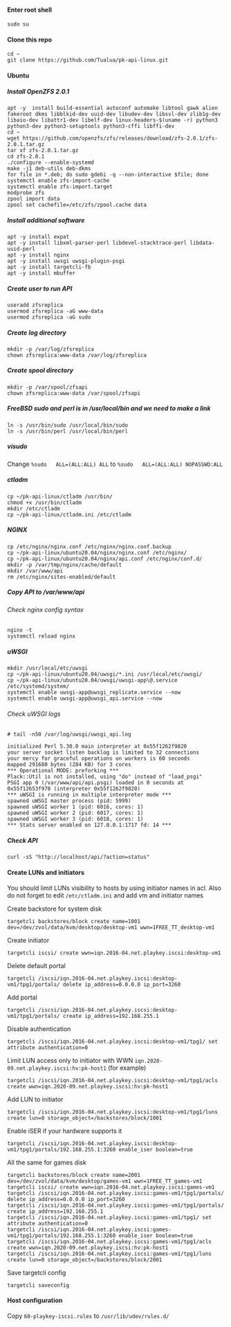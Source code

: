 
#### Enter root shell

    sudo su

#### Clone this repo
    cd ~
    git clone https://github.com/Tualua/pk-api-linux.git

#### Ubuntu 
##### Install OpenZFS 2.0.1

    apt -y  install build-essential autoconf automake libtool gawk alien fakeroot dkms libblkid-dev uuid-dev libudev-dev libssl-dev zlib1g-dev libaio-dev libattr1-dev libelf-dev linux-headers-$(uname -r) python3 python3-dev python3-setuptools python3-cffi libffi-dev
    cd ~
    wget https://github.com/openzfs/zfs/releases/download/zfs-2.0.1/zfs-2.0.1.tar.gz
    tar xf zfs-2.0.1.tar.gz
    cd zfs-2.0.1
    ./configure --enable-systemd
    make -j1 deb-utils deb-dkms
    for file in *.deb; do sudo gdebi -q --non-interactive $file; done
    systemctl enable zfs-import-cache
    systemctl enable zfs-import.target
    modprobe zfs
    zpool import data
    zpool set cachefile=/etc/zfs/zpool.cache data

##### Install additional software

    apt -y install expat
    apt -y install libxml-parser-perl libdevel-stacktrace-perl libdata-uuid-perl
    apt -y install nginx
    apt -y install uwsgi uwsgi-plugin-psgi
    apt -y install targetcli-fb
    apt -y install mbuffer

##### Create user to run API

    useradd zfsreplica
    usermod zfsreplica -aG www-data 
    usermod zfsreplica -aG sudo

##### Create log directory

    mkdir -p /var/log/zfsreplica
    chown zfsreplica:www-data /var/log/zfsreplica

##### Create spool directory

    mkdir -p /var/spool/zfsapi
    chown zfsreplica:www-data /var/spool/zfsapi

##### FreeBSD sudo and perl is in /usr/local/bin and we need to make a link

    ln -s /usr/bin/sudo /usr/local/bin/sudo
    ln -s /usr/bin/perl /usr/local/bin/perl
    
##### visudo

Change `%sudo   ALL=(ALL:ALL) ALL` to `%sudo   ALL=(ALL:ALL) NOPASSWD:ALL`

##### ctladm

    cp ~/pk-api-linux/ctladm /usr/bin/
    chmod +x /usr/bin/ctladm
    mkdir /etc/ctladm
    cp ~/pk-api-linux/ctladm.ini /etc/ctladm
    
##### NGINX

    cp /etc/nginx/nginx.conf /etc/nginx/nginx.conf.backup
    cp ~/pk-api-linux/ubuntu20.04/nginx/nginx.conf /etc/nginx/
    cp ~/pk-api-linux/ubuntu20.04/nginx/api.conf /etc/nginx/conf.d/
    mkdir -p /var/tmp/nginx/cache/default
    mkdir /var/www/api
    rm /etc/nginx/sites-enabled/default

##### Copy API to /var/www/api
    
###### Check nginx config syntax    
    
    nginx -t
    systemctl reload nginx
        
##### uWSGI
    mkdir /usr/local/etc/uwsgi
    cp ~/pk-api-linux/ubuntu20.04/uwsgi/*.ini /usr/local/etc/uwsgi/
    cp ~/pk-api-linux/ubuntu20.04/uwsgi/uwsgi-app\@.service /etc/systemd/system/
    systemctl enable uwsgi-app@uwsgi_replicate.service --now
    systemctl enable uwsgi-app@uwsgi_api.service --now

###### Check uWSGI logs

    # tail -n50 /var/log/uwsgi/uwsgi_api.log

    initialized Perl 5.30.0 main interpreter at 0x55f1262f9820
    your server socket listen backlog is limited to 32 connections
    your mercy for graceful operations on workers is 60 seconds
    mapped 291680 bytes (284 KB) for 3 cores
    *** Operational MODE: preforking ***
    Plack::Util is not installed, using "do" instead of "load_psgi"
    PSGI app 0 (/var/www/api/api.psgi) loaded in 0 seconds at 0x55f12653f978 (interpreter 0x55f1262f9820)
    *** uWSGI is running in multiple interpreter mode ***
    spawned uWSGI master process (pid: 5999)
    spawned uWSGI worker 1 (pid: 6016, cores: 1)
    spawned uWSGI worker 2 (pid: 6017, cores: 1)
    spawned uWSGI worker 3 (pid: 6018, cores: 1)
    *** Stats server enabled on 127.0.0.1:1717 fd: 14 ***

##### Check API

    curl -sS "http://localhost/api/?action=status"

#### Create LUNs and initiators

You should limit LUNs visibility to hosts by using initiator names in acl. Also do not forget to edit `/etc/ctladm.ini` and add vm and initiator names

Create backstore for system disk

    targetcli backstores/block create name=1001 dev=/dev/zvol/data/kvm/desktop/desktop-vm1 wwn=1FREE_TT_desktop-vm1
    
Create initiator

    targetcli iscsi/ create wwn=iqn.2016-04.net.playkey.iscsi:desktop-vm1
    
Delete default portal

    targetcli /iscsi/iqn.2016-04.net.playkey.iscsi:desktop-vm1/tpg1/portals/ delete ip_address=0.0.0.0 ip_port=3260
    
Add portal

    targetcli /iscsi/iqn.2016-04.net.playkey.iscsi:desktop-vm1/tpg1/portals/ create ip_address=192.168.255.1
    
Disable authentication

    targetcli /iscsi/iqn.2016-04.net.playkey.iscsi:desktop-vm1/tpg1/ set attribute authentication=0
    
Limit LUN access only to initiator with WWN `iqn.2020-09.net.playkey.iscsi:hv:pk-host1` (for example)

    targetcli /iscsi/iqn.2016-04.net.playkey.iscsi:desktop-vm1/tpg1/acls create wwn=iqn.2020-09.net.playkey.iscsi:hv:pk-host1

Add LUN to initiator

    targetcli /iscsi/iqn.2016-04.net.playkey.iscsi:desktop-vm1/tpg1/luns create lun=0 storage_object=/backstores/block/1001

Enable iSER if your hardware supports it

    targetcli /iscsi/iqn.2016-04.net.playkey.iscsi:desktop-vm1/tpg1/portals/192.168.255.1:3260 enable_iser boolean=true

All the same for games disk

    targetcli backstores/block create name=2001 dev=/dev/zvol/data/kvm/desktop/games-vm1 wwn=1FREE_TT_games-vm1
    targetcli iscsi/ create wwn=iqn.2016-04.net.playkey.iscsi:games-vm1
    targetcli /iscsi/iqn.2016-04.net.playkey.iscsi:games-vm1/tpg1/portals/ delete ip_address=0.0.0.0 ip_port=3260
    targetcli /iscsi/iqn.2016-04.net.playkey.iscsi:games-vm1/tpg1/portals/ create ip_address=192.168.255.1
    targetcli /iscsi/iqn.2016-04.net.playkey.iscsi:games-vm1/tpg1/ set attribute authentication=0
    targetcli /iscsi/iqn.2016-04.net.playkey.iscsi:games-vm1/tpg1/portals/192.168.255.1:3260 enable_iser boolean=true
    targetcli /iscsi/iqn.2016-04.net.playkey.iscsi:games-vm1/tpg1/acls create wwn=iqn.2020-09.net.playkey.iscsi:hv:pk-host1
    targetcli /iscsi/iqn.2016-04.net.playkey.iscsi:games-vm1/tpg1/luns create lun=0 storage_object=/backstores/block/2001
    
Save targetcli config

    targetcli saveconfig

#### Host configuration

Copy `60-playkey-iscsi.rules` to `/usr/lib/udev/rules.d/`